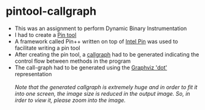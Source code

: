 # pintool-callgraph
* This was an assignment to perform Dynamic Binary Instrumentation
* I had to create a [Pin tool](https://software.intel.com/en-us/articles/pin-a-dynamic-binary-instrumentation-tool)
* A framework called Pin++ written on top of [Intel Pin](https://software.intel.com/en-us/articles/pin-a-dynamic-binary-instrumentation-tool) was used to facilitate writing a pin tool
* After creating the pin tool, a [callgraph](https://en.wikipedia.org/wiki/Call_graph) had to be generated indicating the control flow between methods in the program
* The call-graph had to be generated using the [Graphviz 'dot'](https://www.graphviz.org/) representation
<br></br>
*Note that the generated callgraph is extremely huge and in order to fit it into one screen, the image size is reduced in the output image.*
*So, in irder to view it, please zoom into the image.*
